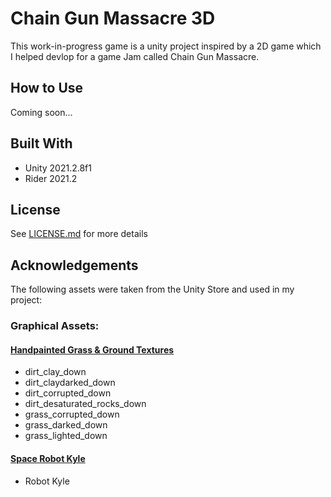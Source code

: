 Chain Gun Massacre 3D
=====================

This work-in-progress game is a unity project inspired by a 2D game which I helped devlop for a game Jam called Chain Gun Massacre.

How to Use
-------------

Coming soon...

Built With
----------

- Unity 2021.2.8f1
- Rider 2021.2

License
-------

See [LICENSE.md](LICENSE.md) for more details

Acknowledgements
----------------

The following assets were taken from the Unity Store and used in my project:

### Graphical Assets:

#### [Handpainted Grass & Ground Textures](https://assetstore.unity.com/packages/2d/textures-materials/handpainted-grass-ground-textures-187634)
- dirt_clay_down
- dirt_claydarked_down
- dirt_corrupted_down
- dirt_desaturated_rocks_down
- grass_corrupted_down
- grass_darked_down
- grass_lighted_down

#### [Space Robot Kyle](https://assetstore.unity.com/packages/3d/characters/robots/space-robot-kyle-4696)
- Robot Kyle
